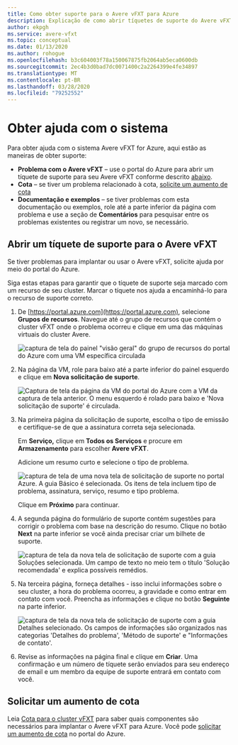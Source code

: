 ```yaml
---
title: Como obter suporte para o Avere vFXT para Azure
description: Explicação de como abrir tíquetes de suporte do Avere vFXT para Azure
author: ekpgh
ms.service: avere-vfxt
ms.topic: conceptual
ms.date: 01/13/2020
ms.author: rohogue
ms.openlocfilehash: b3c604003f78a150067875fb2064ab5eca0600db
ms.sourcegitcommit: 2ec4b3d0bad7dc0071400c2a2264399e4fe34897
ms.translationtype: MT
ms.contentlocale: pt-BR
ms.lasthandoff: 03/28/2020
ms.locfileid: "79252552"
---
```

# <a name="get-help-with-your-system"></a>Obter ajuda com o sistema

Para obter ajuda com o sistema Avere vFXT for Azure, aqui estão as maneiras de obter suporte:

* **Problema com o Avere vFXT** – use o portal do Azure para abrir um tíquete de suporte para seu Avere vFXT conforme descrito [abaixo](#open-a-support-ticket-for-your-avere-vfxt).
* **Cota** – se tiver um problema relacionado à cota, [solicite um aumento de cota](#request-a-quota-increase)
* **Documentação e exemplos** – se tiver problemas com esta documentação ou exemplos, role até a parte inferior da página com problema e use a seção de **Comentários** para pesquisar entre os problemas existentes ou registrar um novo, se necessário.

## <a name="open-a-support-ticket-for-your-avere-vfxt"></a>Abrir um tíquete de suporte para o Avere vFXT

Se tiver problemas para implantar ou usar o Avere vFXT, solicite ajuda por meio do portal do Azure.

Siga estas etapas para garantir que o tíquete de suporte seja marcado com um recurso de seu cluster. Marcar o tíquete nos ajuda a encaminhá-lo para o recurso de suporte correto.

1. De [https://portal.azure.com](https://portal.azure.com), selecione **Grupos de recursos**. Navegue até o grupo de recursos que contém o cluster vFXT onde o problema ocorreu e clique em uma das máquinas virtuais do cluster Avere.

    ![captura de tela do painel "visão geral" do grupo de recursos do portal do Azure com uma VM específica circulada](media/avere-vfxt-ticket-vm.png)

1. Na página da VM, role para baixo até a parte inferior do painel esquerdo e clique em **Nova solicitação de suporte**.

    ![Captura de tela da página da VM do portal do Azure com a VM da captura de tela anterior. O menu esquerdo é rolado para baixo e 'Nova solicitação de suporte' é circulada.](media/avere-vfxt-ticket-request.png)

1. Na primeira página da solicitação de suporte, escolha o tipo de emissão e certifique-se de que a assinatura correta seja selecionada.

   Em **Serviço,** clique em **Todos os Serviços** e procure em **Armazenamento** para escolher **Avere vFXT**.

   Adicione um resumo curto e selecione o tipo de problema.

    ![captura de tela de uma nova tela de solicitação de suporte no portal Azure. A guia Básico é selecionada. Os itens de tela incluem tipo de problema, assinatura, serviço, resumo e tipo problema.](media/ticket-basics.png)

   Clique em **Próximo** para continuar.

1. A segunda página do formulário de suporte contém sugestões para corrigir o problema com base na descrição do resumo. Clique no botão **Next** na parte inferior se você ainda precisar criar um bilhete de suporte.

   ![captura de tela da nova tela de solicitação de suporte com a guia Soluções selecionada. Um campo de texto no meio tem o título 'Solução recomendada' e explica possíveis remédios.](media/ticket-solutions.png)

1. Na terceira página, forneça detalhes - isso inclui informações sobre o seu cluster, a hora do problema ocorreu, a gravidade e como entrar em contato com você. Preencha as informações e clique no botão **Seguinte** na parte inferior.

   ![captura de tela da nova tela de solicitação de suporte com a guia Detalhes selecionado. Os campos de informações são organizados nas categorias 'Detalhes do problema', 'Método de suporte' e "Informações de contato'.](media/ticket-details.png)

1. Revise as informações na página final e clique em **Criar**. Uma confirmação e um número de tíquete serão enviados para seu endereço de email e um membro da equipe de suporte entrará em contato com você.

## <a name="request-a-quota-increase"></a>Solicitar um aumento de cota

Leia [Cota para o cluster vFXT](avere-vfxt-prereqs.md#quota-for-the-vfxt-cluster) para saber quais componentes são necessários para implantar o Avere vFXT para Azure. Você pode [solicitar um aumento de cota](https://docs.microsoft.com/azure/azure-portal/supportability/resource-manager-core-quotas-request) no portal do Azure.
